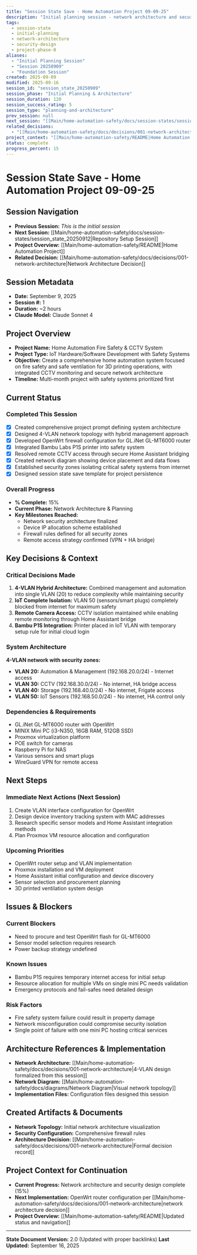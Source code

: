 ```yaml
---
title: "Session State Save - Home Automation Project 09-09-25"
description: "Initial planning session - network architecture and security design"
tags:
  - session-state
  - initial-planning
  - network-architecture
  - security-design
  - project-phase-0
aliases:
  - "Initial Planning Session"
  - "Session 20250909"
  - "Foundation Session"
created: 2025-09-09
modified: 2025-09-16
session_id: "session_state_20250909"
session_phase: "Initial Planning & Architecture"
session_duration: 120
session_success_rating: 5
session_type: "planning-and-architecture"
prev_session: null
next_session: "[[Main/home-automation-safety/docs/session-states/session_state_20250912|Repository Setup Session]]"
related_decisions:
  - "[[Main/home-automation-safety/docs/decisions/001-network-architecture|Network Architecture Decision]]"
project_context: "[[Main/home-automation-safety/README|Home Automation Project]]"
status: complete
progress_percent: 15
---
```


# Session State Save - Home Automation Project 09-09-25

## Session Navigation
- **Previous Session:** _This is the initial session_
- **Next Session:** [[Main/home-automation-safety/docs/session-states/session_state_20250912|Repository Setup Session]]
- **Project Overview:** [[Main/home-automation-safety/README|Home Automation Project]]
- **Related Decision:** [[Main/home-automation-safety/docs/decisions/001-network-architecture|Network Architecture Decision]]

## Session Metadata
- **Date:** September 9, 2025
- **Session #:** 1
- **Duration:** ~2 hours
- **Claude Model:** Claude Sonnet 4

## Project Overview
- **Project Name:** Home Automation Fire Safety & CCTV System
- **Project Type:** IoT Hardware/Software Development with Safety Systems
- **Objective:** Create a comprehensive home automation system focused on fire safety and safe ventilation for 3D printing operations, with integrated CCTV monitoring and secure network architecture
- **Timeline:** Multi-month project with safety systems prioritized first

## Current Status

### Completed This Session
- [x] Created comprehensive project prompt defining system architecture
- [x] Designed 4-VLAN network topology with hybrid management approach
- [x] Developed OpenWrt firewall configuration for GL.iNet GL-MT6000 router
- [x] Integrated Bambu Labs P1S printer into safety system
- [x] Resolved remote CCTV access through secure Home Assistant bridging
- [x] Created network diagram showing device placement and data flows
- [x] Established security zones isolating critical safety systems from internet
- [x] Designed session state save template for project persistence

### Overall Progress
- **% Complete:** 15%
- **Current Phase:** Network Architecture & Planning
- **Key Milestones Reached:**
  - Network security architecture finalized
  - Device IP allocation scheme established
  - Firewall rules defined for all security zones
  - Remote access strategy confirmed (VPN + HA bridge)

## Key Decisions & Context

### Critical Decisions Made
1. **4-VLAN Hybrid Architecture:** Combined management and automation into single VLAN (20) to reduce complexity while maintaining security
2. **IoT Complete Isolation:** VLAN 50 (sensors/smart plugs) completely blocked from internet for maximum safety
3. **Remote Camera Access:** CCTV isolation maintained while enabling remote monitoring through Home Assistant bridge
4. **Bambu P1S Integration:** Printer placed in IoT VLAN with temporary setup rule for initial cloud login

### System Architecture
**4-VLAN network with security zones:**
- **VLAN 20:** Automation & Management (192.168.20.0/24) - Internet access
- **VLAN 30:** CCTV (192.168.30.0/24) - No internet, HA bridge access
- **VLAN 40:** Storage (192.168.40.0/24) - No internet, Frigate access
- **VLAN 50:** IoT Sensors (192.168.50.0/24) - No internet, HA control only

### Dependencies & Requirements
- GL.iNet GL-MT6000 router with OpenWrt
- MINIX Mini PC (i3-N350, 16GB RAM, 512GB SSD)
- Proxmox virtualization platform
- POE switch for cameras
- Raspberry Pi for NAS
- Various sensors and smart plugs
- WireGuard VPN for remote access

## Next Steps

### Immediate Next Actions (Next Session)
1. Create VLAN interface configuration for OpenWrt
2. Design device inventory tracking system with MAC addresses
3. Research specific sensor models and Home Assistant integration methods
4. Plan Proxmox VM resource allocation and configuration

### Upcoming Priorities
- OpenWrt router setup and VLAN implementation
- Proxmox installation and VM deployment
- Home Assistant initial configuration and device discovery
- Sensor selection and procurement planning
- 3D printed ventilation system design

## Issues & Blockers

### Current Blockers
- Need to procure and test OpenWrt flash for GL-MT6000
- Sensor model selection requires research
- Power backup strategy undefined

### Known Issues
- Bambu P1S requires temporary internet access for initial setup
- Resource allocation for multiple VMs on single mini PC needs validation
- Emergency protocols and fail-safes need detailed design

### Risk Factors
- Fire safety system failure could result in property damage
- Network misconfiguration could compromise security isolation
- Single point of failure with one mini PC hosting critical services

## Architecture References & Implementation
- **Network Architecture:** [[Main/home-automation-safety/docs/decisions/001-network-architecture|4-VLAN design formalized from this session]]
- **Network Diagram:** [[Main/home-automation-safety/docs/diagrams/Network Diagram|Visual network topology]]
- **Implementation Files:** Configuration files designed this session

## Created Artifacts & Documents
- **Network Topology:** Initial network architecture visualization  
- **Security Configuration:** Comprehensive firewall rules
- **Architecture Decision:** [[Main/home-automation-safety/docs/decisions/001-network-architecture|Formal decision record]]

## Project Context for Continuation
- **Current Progress:** Network architecture and security design complete (15%)
- **Next Implementation:** OpenWrt router configuration per [[Main/home-automation-safety/docs/decisions/001-network-architecture|network architecture decision]]
- **Project Overview:** [[Main/home-automation-safety/README|Updated status and navigation]]

---
**State Document Version:** 2.0 (Updated with proper backlinks)
**Last Updated:** September 16, 2025